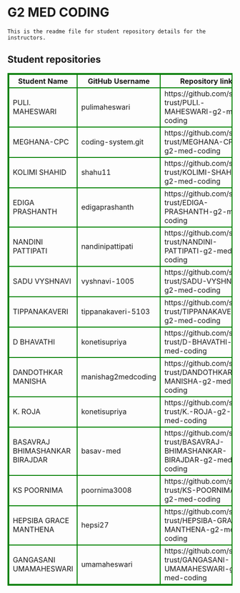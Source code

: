 # G2 MED CODING
    This is the readme file for student repository details for the instructors.
## Student repositories 
<table style="border : 2px solid green; width:100%;">
<tr >
<th style="border : 2px solid green;">Student Name</th>
<th style="border : 2px solid green;">GitHub Username</th>
<th style="border : 2px solid green;">Repository link</th>
</tr>
<tr style="border : 2px solid green;">
<td style="border : 2px solid green;">PULI. MAHESWARI</td> 

<td style="border : 2px solid green;">pulimaheswari</td> 

<td style="border : 2px solid green;">https://github.com/sure-trust/PULI.-MAHESWARI-g2-med-coding</td> 
</tr>

<tr style="border : 2px solid green;">
<td style="border : 2px solid green;">MEGHANA-CPC</td> 

<td style="border : 2px solid green;">coding-system.git</td> 

<td style="border : 2px solid green;">https://github.com/sure-trust/MEGHANA-CPC-g2-med-coding</td> 
</tr>

<tr style="border : 2px solid green;">
<td style="border : 2px solid green;">KOLIMI SHAHID</td> 

<td style="border : 2px solid green;">shahu11</td> 

<td style="border : 2px solid green;">https://github.com/sure-trust/KOLIMI-SHAHID-g2-med-coding</td> 
</tr>

<tr style="border : 2px solid green;">
<td style="border : 2px solid green;">EDIGA PRASHANTH</td> 

<td style="border : 2px solid green;">edigaprashanth</td> 

<td style="border : 2px solid green;">https://github.com/sure-trust/EDIGA-PRASHANTH-g2-med-coding</td> 
</tr>

<tr style="border : 2px solid green;">
<td style="border : 2px solid green;">NANDINI PATTIPATI</td> 

<td style="border : 2px solid green;">nandinipattipati</td> 

<td style="border : 2px solid green;">https://github.com/sure-trust/NANDINI-PATTIPATI-g2-med-coding</td> 
</tr>

<tr style="border : 2px solid green;">
<td style="border : 2px solid green;">SADU VYSHNAVI</td> 

<td style="border : 2px solid green;">vyshnavi-1005</td> 

<td style="border : 2px solid green;">https://github.com/sure-trust/SADU-VYSHNAVI-g2-med-coding</td> 
</tr>

<tr style="border : 2px solid green;">
<td style="border : 2px solid green;">TIPPANAKAVERI</td> 

<td style="border : 2px solid green;">tippanakaveri-5103</td> 

<td style="border : 2px solid green;">https://github.com/sure-trust/TIPPANAKAVERI-g2-med-coding</td> 
</tr>

<tr style="border : 2px solid green;">
<td style="border : 2px solid green;">D BHAVATHI</td> 

<td style="border : 2px solid green;">konetisupriya</td> 

<td style="border : 2px solid green;">https://github.com/sure-trust/D-BHAVATHI-g2-med-coding</td> 
</tr>

<tr style="border : 2px solid green;">
<td style="border : 2px solid green;">DANDOTHKAR MANISHA</td> 

<td style="border : 2px solid green;">manishag2medcoding</td> 

<td style="border : 2px solid green;">https://github.com/sure-trust/DANDOTHKAR-MANISHA-g2-med-coding</td> 
</tr>

<tr style="border : 2px solid green;">
<td style="border : 2px solid green;">K. ROJA</td> 

<td style="border : 2px solid green;">konetisupriya</td> 

<td style="border : 2px solid green;">https://github.com/sure-trust/K.-ROJA-g2-med-coding</td> 
</tr>

<tr style="border : 2px solid green;">
<td style="border : 2px solid green;">BASAVRAJ BHIMASHANKAR BIRAJDAR</td> 

<td style="border : 2px solid green;">basav-med</td> 

<td style="border : 2px solid green;">https://github.com/sure-trust/BASAVRAJ-BHIMASHANKAR-BIRAJDAR-g2-med-coding</td> 
</tr>

<tr style="border : 2px solid green;">
<td style="border : 2px solid green;">KS POORNIMA</td> 

<td style="border : 2px solid green;">poornima3008</td> 

<td style="border : 2px solid green;">https://github.com/sure-trust/KS-POORNIMA-g2-med-coding</td> 
</tr>

<tr style="border : 2px solid green;">
<td style="border : 2px solid green;">HEPSIBA GRACE MANTHENA</td> 

<td style="border : 2px solid green;">hepsi27</td> 

<td style="border : 2px solid green;">https://github.com/sure-trust/HEPSIBA-GRACE-MANTHENA-g2-med-coding</td> 
</tr>

<tr style="border : 2px solid green;">
<td style="border : 2px solid green;">GANGASANI UMAMAHESWARI</td> 

<td style="border : 2px solid green;">umamaheswari</td> 

<td style="border : 2px solid green;">https://github.com/sure-trust/GANGASANI-UMAMAHESWARI-g2-med-coding</td> 
</tr>
